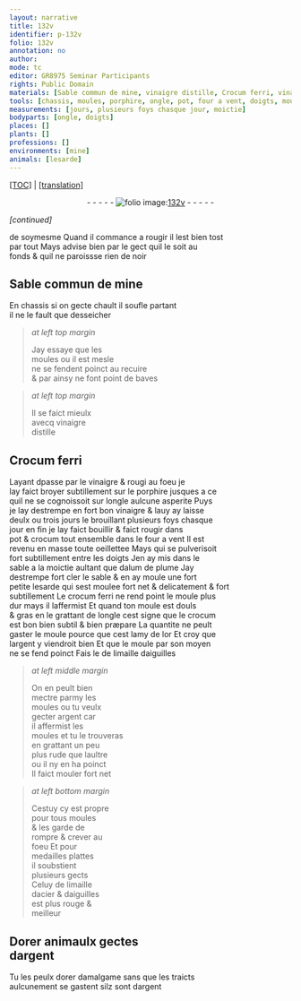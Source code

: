 ```yaml
---
layout: narrative
title: 132v
identifier: p-132v
folio: 132v
annotation: no
author:
mode: tc
editor: GR8975 Seminar Participants
rights: Public Domain
materials: [Sable commun de mine, vinaigre distille, Crocum ferri, vinaigre, porphire, crocum, alum de plume, crocum ferri, or, argent, limaille daiguilles, limaille dacier & daiguilles, Dorer, dorer, amalgame]
tools: [chassis, moules, porphire, ongle, pot, four a vent, doigts, moule]
measurements: [jours, plusieurs foys chasque jour, moictie]
bodyparts: [ongle, doigts]
places: []
plants: []
professions: []
environments: [mine]
animals: [lesarde]
---
```


<p><a href="{{ site.baseurl }}/diplomatic/">[TOC]</a> | <a href="{{ site.baseurl }}/texts/p-132v_tl/" target="_blank">[translation]</a></p><div class="folio" align="center">- - - - - <a href="http://gallica.bnf.fr/ark:/12148/btv1b10500001g/f270.item.r=" target="_blank"><img src="https://cu-mkp.github.io/2017-workshop-edition/assets/photo-icon.png" alt="folio image: " style="display:inline-block; margin-bottom:-3px;"/>132v</a> - - - - - </div>  
 
*[continued]*
  
de soymesme Quand il commance a rougir il lest bien tost<br/> par tout Mays advise bien par le gect quil le soit au<br/> fonds & quil ne paroissse rien de noir
 
 
  

## <span class="m">Sable commun de <span class="env">mine</span></span>

 
En <span class="tl">chassis</span> si on gecte chault il soufle partant<br/> il ne le fault que desseicher
 
> *at left top margin*
> 
> 
>   Jay essaye que les<br/> <span class="tl">moules</span> ou il est mesle<br/> ne se fendent poinct au recuire<br/> & par ainsy ne font point de baves
 
> *at left top margin*
> 
> 
>   Il se faict mieulx<br/> avecq <span class="m">vinaigre<br/> distille</span>
 
 
  

## <span class="m">Crocum ferri</span>

 
Layant <span class="del">d</span>passe par le <span class="m">vinaigre</span> & rougi au foeu je<br/> lay faict broyer subtillement sur le <span class="tl"><span class="m">porphire</span></span> jusques a ce<br/> quil ne se cognoissoit sur l<span class="tl"><span class="bp">ongle</span></span> aulcune asperite Puys<br/> je lay destrempe en fort bon <span class="m">vinaigre</span> & l<span class="del">a</span>uy ay laisse<br/> deulx ou trois <span class="ms"><span class="tmp">jours</span></span> le brouillant <span class="ms">plusieurs foys chasque <br/> <span class="tmp">jour</span></span> en fin je lay faict bouillir & faict rougir <span class="del">dans</span><br/> <span class="tl">pot</span> & <span class="m">crocum</span> tout ensemble dans le <span class="tl">four a vent</span> Il est<br/> revenu en masse toute oeillettee Mays qui se pulverisoit<br/> fort subtillem<span class="exp">ent</span> entre les <span class="tl"><span class="bp">doigts</span></span> Jen ay mis dans le<br/> sable <span class="del">a</span> la <span class="ms">moictie</span> aultant que d<span class="m">alum de plume</span> Jay<br/> destrempe fort cler le sable & en ay moule une fort<br/> petite <span class="al">lesarde</span> qui sest moulee fort net & delicatem<span class="exp">ent</span> & fort<br/> subtillem<span class="exp">ent</span> Le <span class="m">crocum ferri</span> ne rend point le <span class="tl">moule</span> plus<br/> dur mays il laffermist Et quand ton <span class="tl">moule</span> est douls<br/> & gras en le grattant de l<span class="tl"><span class="bp">ongle</span></span> cest signe que le <span class="m">crocum</span><br/> est bon bien subtil & bien præpare La quantite ne peult<br/> gaster le <span class="tl">moule</span> pource que cest lamy de l<span class="m">or</span> Et croy que<br/> l<span class="m">argent</span> y viendroit bien Et que le <span class="tl">moule</span> par son moyen<br/> ne se fend poinct Fais le de <span class="m">limaille daiguilles</span>
 
> *at left middle margin*
> 
> 
>   On en peult bien<br/> mectre parmy les<br/> <span class="tl">moules</span> ou tu veulx<br/> gecter <span class="m">argent</span> car<br/> il affermist les<br/> <span class="tl">moules</span> et tu le trouveras<br/> en grattant un peu<br/> plus rude que laultre<br/> ou il ny en ha poinct<br/> Il faict mouler fort net
 
> *at left bottom margin*
> 
> 
>   Cestuy cy est propre<br/> pour tous <span class="tl">moules</span><br/> & les garde de<br/> rompre & crever au<br/> foeu Et pour<br/> medailles plattes<br/> il soubstient<br/> plusieurs gects<br/> Celuy de <span class="m">limaille<br/> dacier & daiguilles</span><br/> est plus rouge &<br/> meilleur
 
 
  

## <span class="m">Dorer</span> animaulx gectes<br/> d<span class="m">argent</span>

 
Tu les peulx <span class="m">dorer</span> d<span class="m">amalgame</span> sans que les traicts<br/> aulcunem<span class="exp">ent</span> se gastent silz sont d<span class="m">argent</span>
 
